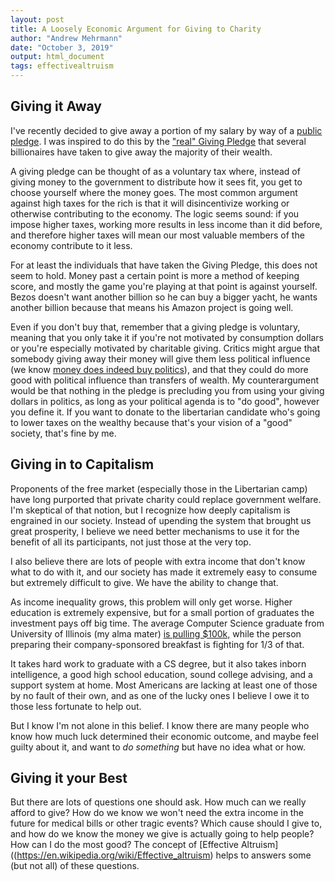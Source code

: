 ```yaml
---
layout: post
title: A Loosely Economic Argument for Giving to Charity
author: "Andrew Mehrmann"
date: "October 3, 2019"
output: html_document
tags: effectivealtruism
---
```


## Giving it Away

I've recently decided to give away a portion of my salary by way of a [public pledge](/2019/09/24/givingpledge.html). I was inspired to do this by the ["real" Giving Pledge](https://givingpledge.org/About.aspx) that several billionaires have taken to give away the majority of their wealth.

A giving pledge can be thought of as a voluntary tax where, instead of giving money to the government to distribute how it sees fit, you get to choose yourself where the money goes. The most common argument against high taxes for the rich is that it will disincentivize working or otherwise contributing to the economy. The logic seems sound: if you impose higher taxes, working more results in less income than it did before, and therefore higher taxes will mean our most valuable members of the economy contribute to it less.

For at least the individuals that have taken the Giving Pledge, this does not seem to hold. Money past a certain point is more a method of keeping score, and mostly the game you're playing at that point is against yourself. Bezos doesn't want another billion so he can buy a bigger yacht, he wants another billion because that means his Amazon project is going well.

Even if you don't buy that, remember that a giving pledge is voluntary, meaning that you only take it if you're not motivated by consumption dollars or you're especially motivated by charitable giving. Critics might argue that somebody giving away their money will give them less political influence (we know [money does indeed buy politics](https://www.cambridge.org/core/services/aop-cambridge-core/content/view/62327F513959D0A304D4893B382B992B/S1537592714001595a.pdf/testing_theories_of_american_politics_elites_interest_groups_and_average_citizens.pdf)), and that they could do more good with political influence than transfers of wealth. My counterargument would be that nothing in the pledge is precluding you from using your giving dollars in politics, as long as your political agenda is to "do good", however you define it. If you want to donate to the libertarian candidate who's going to lower taxes on the wealthy because that's your vision of a "good" society, that's fine by me.

## Giving in to Capitalism

Proponents of the free market (especially those in the Libertarian camp) have long purported that private charity could replace government welfare. I'm skeptical of that notion, but I recognize how deeply capitalism is engrained in our society. Instead of upending the system that brought us great prosperity, I believe we need better mechanisms to use it for the benefit of all its participants, not just those at the very top.

I also believe there are lots of people with extra income that don't know what to do with it, and our society has made it extremely easy to consume but extremely difficult to give. We have the ability to change that.

As income inequality grows, this problem will only get worse. Higher education is extremely expensive, but for a small portion of graduates the investment pays off big time. The average Computer Science graduate from University of Illinois (my alma mater) [is pulling $100k,](https://cs.illinois.edu/about-us/statistics) while the person preparing their company-sponsored breakfast is fighting for 1/3 of that.

It takes hard work to graduate with a CS degree, but it also takes inborn intelligence, a good high school education, sound college advising, and a support system at home. Most Americans are lacking at least one of those by no fault of their own, and as one of the lucky ones I believe I owe it to those less fortunate to help out.

But I know I'm not alone in this belief. I know there are many people who know how much luck determined their economic outcome, and maybe feel guilty about it, and want to *do something* but have no idea what or how.

## Giving it your Best

But there are lots of questions one should ask. How much can we really afford to give? How do we know we won't need the extra income in the future for medical bills or other tragic events? Which cause should I give to, and how do we know the money we give is actually going to help people? How can I do the most good? The concept of [Effective Altruism]((https://en.wikipedia.org/wiki/Effective_altruism) helps to answers some (but not all) of these questions.
